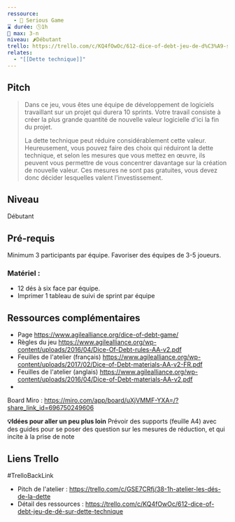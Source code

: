 ```yaml
---
ressource:
  - 🧩 Serious Game
⌛ durée: 🕓1h
👥 max: 3-n
niveau: 🌶️Débutant
trello: https://trello.com/c/KQ4fOwOc/612-dice-of-debt-jeu-de-d%C3%A9-sur-dette-technique
relates:
  - "[[Dette technique]]"
---
```

## Pitch

> Dans ce jeu, vous êtes une équipe de développement de logiciels travaillant sur un projet qui durera 10 sprints. Votre travail consiste à créer la plus grande quantité de nouvelle valeur logicielle d'ici la fin du projet.
>
> La dette technique peut réduire considérablement cette valeur. Heureusement, vous pouvez faire des choix qui réduiront la dette technique, et selon les mesures que vous mettez en œuvre, ils peuvent vous permettre de vous concentrer davantage sur la création de nouvelle valeur. Ces mesures ne sont pas gratuites, vous devez donc décider lesquelles valent l'investissement.

## Niveau

Débutant

## Pré-requis 

Minimum 3 participants par équipe.
Favoriser des équipes de 3-5 joueurs.

### Matériel : 

- 12 dés à six face par équipe.
- Imprimer 1 tableau de suivi de sprint par équipe

## Ressources complémentaires

- Page https://www.agilealliance.org/dice-of-debt-game/
- Règles du jeu https://www.agilealliance.org/wp-content/uploads/2016/04/Dice-Of-Debt-rules-AA-v2.pdf
- Feuilles de l'atelier (français) https://www.agilealliance.org/wp-content/uploads/2017/02/Dice-of-Debt-materials-AA-v2-FR.pdf
- Feuilles de l'atelier (anglais) https://www.agilealliance.org/wp-content/uploads/2016/04/Dice-of-Debt-materials-AA-v2.pdf
- 
Board Miro : https://miro.com/app/board/uXjVMMF-YXA=/?share_link_id=696750249606

**💡Idées pour aller un peu plus loin**
Prévoir des supports (feuille A4) avec des guides pour se poser des question sur les mesures de réduction, et qui incite à la prise de note

## Liens Trello 
#TrelloBackLink
- Pitch de l'atelier : https://trello.com/c/GSE7CRfj/38-1h-atelier-les-dés-de-la-dette
- Détail des ressources :  https://trello.com/c/KQ4fOwOc/612-dice-of-debt-jeu-de-dé-sur-dette-technique